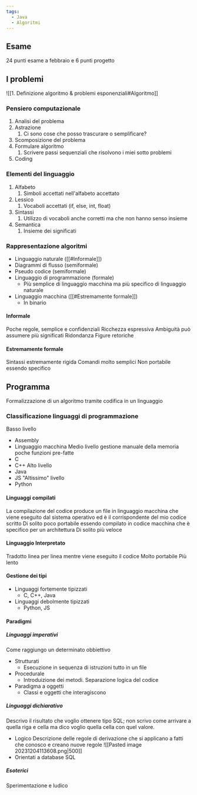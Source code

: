 ```yaml
---
tags:
  - Java
  - Algoritmi
---
```

## Esame
24 punti esame a febbraio e 6 punti progetto
##  I problemi

![[1. Definizione algoritmo & problemi esponenziali#Algoritmo]]
### Pensiero computazionale
1. Analisi del problema
2. Astrazione
	1. Ci sono cose che posso trascurare o semplificare?
3. Scomposizione del problema
4. Formulare algoritmo
	1. Scrivere passi sequenziali che risolvono i miei sotto problemi
5. Coding
### Elementi del linguaggio
1. Alfabeto
	1. Simboli accettati nell'alfabeto accettato
2. Lessico
	1. Vocaboli accettati (if, else, int, float)
3. Sintassi
	1. Utilizzo di vocaboli anche corretti ma che non hanno senso insieme
4. Semantica
	1. Insieme dei significati
### Rappresentazione algoritmi
- Linguaggio naturale ([[#Informale]])
- Diagrammi di flusso (semiformale)
- Pseudo codice (semiformale)
- Linguaggio di programmazione (formale)
	- Più semplice di linguaggio macchina ma più specifico di linguaggio naturale
- Linguaggio macchina ([[#Estremamente formale]])
	- In binario
#### Informale
Poche regole, semplice e confidenziali
Ricchezza espressiva
Ambiguità può assumere più significati
Ridondanza
Figure retoriche
#### Estremamente formale
Sintassi estremamente rigida
Comandi molto semplici
Non portabile essendo specifico
## Programma
Formalizzazione di un algoritmo tramite codifica in un linguaggio
### Classificazione linguaggi di programmazione
Basso livello
- Assembly
- Linguaggio macchina
Medio livello gestione manuale della memoria poche funzioni pre-fatte
- C
- C++
Alto livello
- Java
- JS
"Altissimo" livello
- Python
#### Linguaggi compilati
La compilazione del codice produce un file in linguaggio macchina che viene eseguito dal sistema operativo ed è il corrispondente del mio codice scritto
Di solito poco portabile essendo compilato in codice macchina che è specifico per un architettura
Di solito più veloce
#### Linguaggio Interpretato
Tradotto linea per linea mentre viene eseguito il codice
Molto portabile
Più lento
#### Gestione dei tipi
- Linguaggi fortemente tipizzati
	- C, C++, Java
- Linguaggi debolmente tipizzati
	- Python, JS
#### Paradigmi
##### Linguaggi imperativi
Come raggiungo un determinato obbiettivo
- Strutturati
	- Esecuzione in sequenza di istruzioni tutto in un file
- Procedurale
	- Introduizione dei metodi. Separazione logica del codice
- Paradigma a oggetti
	- Classi e oggetti che interagiscono
##### Linguaggi dichiarativo
Descrivo il risultato che voglio ottenere tipo SQL; non scrivo come arrivare a quella riga e cella ma dico voglio quella cella con quel valore.
- Logico
	Descrizione delle regole di derivazione che si applicano a fatti che conosco e creano nuove regole
	![[Pasted image 20231204113608.png|500]]
- Orientati a database
	SQL
##### Esoterici
Sperimentazione e ludico